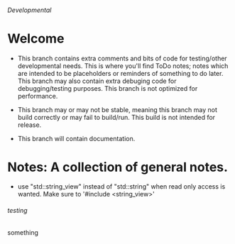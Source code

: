 ###### Developmental 
# Welcome

* This branch contains extra comments and bits of code for testing/other developmental needs. This is where you'll find ToDo notes; notes which are intended to be placeholders or reminders of something to do later. This branch may also contain extra debuging code for debugging/testing purposes. This branch is not optimized for performance. 

* This branch may or may not be stable, meaning this branch may not build correctly or may fail to build/run. This build is not intended for release. 

* This branch will contain documentation.  


# Notes: A collection of general notes. 

* use "std::string_view" instead of "std::string" when read only access is wanted. Make sure to '#include <string_view>'



###### testing 
<html>
something 
<!-- This is a comment -->